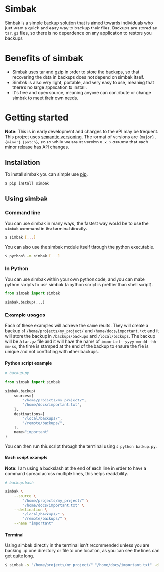 # Simbak

Simbak is a simple backup solution that is aimed towards individuals who just want a quick and easy way to backup their files. Backups are stored as `tar.gz` files, so there is no dependence on any application to restore you backups.

# Benefits of simbak

- Simbak uses tar and gzip in order to store the backups, so that recovering the data in backups does not depend on simbak itself.
- Simbak is also very light, portable, and very easy to use, meaning that there's no large application to install.
- It's free and open source, meaning anyone can contribute or change simbak to meet their own needs.

# Getting started

**Note:** This is in early development and changes to the API may be frequent. This project uses [semantic versioning](https://semver.org). The format of versions are `{major}.{minor}.{patch}`, so so while we are at version `0.x.x` *assume* that each minor release has API changes. 

## Installation
To install simbak you can simple use [pip](https://pypi.org/project/pip/).

```bash
$ pip install simbak
```

## Using simbak

### Command line

You can use simbak in many ways, the fastest way would be to use the `simbak` command in the terminal directly.

```bash
$ simbak [...]
```

You can also use the simbak module itself through the python executable.

```bash
$ python3 -m simbak [...]
```

### In Python

You can use simbak within your own python code, and you can make python scripts to use simbak (a python script is prettier than shell script).

```python
from simbak import simbak

simbak.backup(...)
```

### Example usages

Each of these examples will achieve the same reults. They will create a backup of `/home/projects/my_project/` and `/home/docs/important.txt` and it will store the backup in `/backups/backups` and `/local/backups`. The backup will be a `tar.gz` file and it will have the name of `important--yyyy-mm-dd--hh-mm-ss`, the time is stamped at the end of the backup to ensure the file is unique and not conflicting with other backups.

#### Python script example

```python
# backup.py

from simbak import simbak

simbak.backup(
    sources=[
        "/home/projects/my_project/",
        "/home/docs/important.txt",
    ],
    destinations=[
        "/local/backups/",
        "/remote/backups/",
    ],
    name="important"
)
```

You can then run this script through the terminal using  `$ python backup.py`.

#### Bash script example

**Note**: I am using a backslash at the end of each line in order to have a command spread across multiple lines, this helps readability.

```bash
# backup.bash

simbak \
    --source \
        "/home/projects/my_project/" \
        "/home/docs/important.txt" \
    --destination \
        "/local/backups/" \
        "/remote/backups/" \
    --name "important"
```

#### Terminal

Using simbak directly in the terminal isn't recommended unless you are backing up one directory or file to one location, as you can see the lines can get quite long.

```bash
$ simbak -s "/home/projects/my_project/" "/home/docs/important.txt" -d "/local/backups/" "/remote/backups/" --name "important"
```
